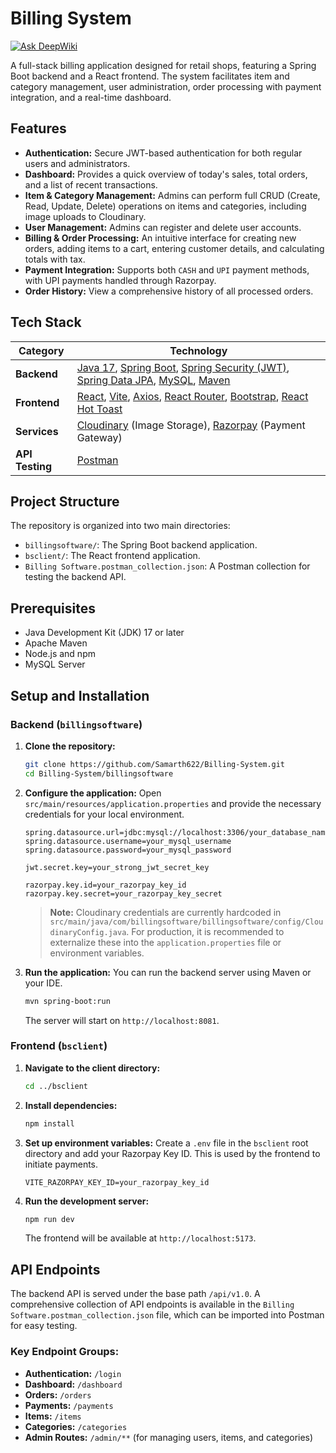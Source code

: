 # Billing System

[![Ask DeepWiki](https://devin.ai/assets/askdeepwiki.png)](https://deepwiki.com/Samarth622/Billing-System)

A full-stack billing application designed for retail shops, featuring a Spring Boot backend and a React frontend. The system facilitates item and category management, user administration, order processing with payment integration, and a real-time dashboard.

## Features

-   **Authentication:** Secure JWT-based authentication for both regular users and administrators.
-   **Dashboard:** Provides a quick overview of today's sales, total orders, and a list of recent transactions.
-   **Item & Category Management:** Admins can perform full CRUD (Create, Read, Update, Delete) operations on items and categories, including image uploads to Cloudinary.
-   **User Management:** Admins can register and delete user accounts.
-   **Billing & Order Processing:** An intuitive interface for creating new orders, adding items to a cart, entering customer details, and calculating totals with tax.
-   **Payment Integration:** Supports both `CASH` and `UPI` payment methods, with UPI payments handled through Razorpay.
-   **Order History:** View a comprehensive history of all processed orders.

## Tech Stack

| Category      | Technology                                                                                                  |
| ------------- | ----------------------------------------------------------------------------------------------------------- |
| **Backend**   | [Java 17](https://www.oracle.com/java/), [Spring Boot](https://spring.io/projects/spring-boot), [Spring Security (JWT)](https://spring.io/projects/spring-security), [Spring Data JPA](https://spring.io/projects/spring-data-jpa), [MySQL](https://www.mysql.com/), [Maven](https://maven.apache.org/) |
| **Frontend**  | [React](https://react.dev/), [Vite](https://vitejs.dev/), [Axios](https://axios-http.com/), [React Router](https://reactrouter.com/), [Bootstrap](https://getbootstrap.com/), [React Hot Toast](https://react-hot-toast.com/) |
| **Services**  | [Cloudinary](https://cloudinary.com/) (Image Storage), [Razorpay](https://razorpay.com/) (Payment Gateway)                                 |
| **API Testing** | [Postman](https://www.postman.com/)                                                                           |

## Project Structure

The repository is organized into two main directories:

-   `billingsoftware/`: The Spring Boot backend application.
-   `bsclient/`: The React frontend application.
-   `Billing Software.postman_collection.json`: A Postman collection for testing the backend API.

## Prerequisites

-   Java Development Kit (JDK) 17 or later
-   Apache Maven
-   Node.js and npm
-   MySQL Server

## Setup and Installation

### Backend (`billingsoftware`)

1.  **Clone the repository:**
    ```bash
    git clone https://github.com/Samarth622/Billing-System.git
    cd Billing-System/billingsoftware
    ```
2.  **Configure the application:**
    Open `src/main/resources/application.properties` and provide the necessary credentials for your local environment.

    ```properties
    spring.datasource.url=jdbc:mysql://localhost:3306/your_database_name
    spring.datasource.username=your_mysql_username
    spring.datasource.password=your_mysql_password

    jwt.secret.key=your_strong_jwt_secret_key

    razorpay.key.id=your_razorpay_key_id
    razorpay.key.secret=your_razorpay_key_secret
    ```
    > **Note:** Cloudinary credentials are currently hardcoded in `src/main/java/com/billingsoftware/billingsoftware/config/CloudinaryConfig.java`. For production, it is recommended to externalize these into the `application.properties` file or environment variables.

3.  **Run the application:**
    You can run the backend server using Maven or your IDE.
    ```bash
    mvn spring-boot:run
    ```
    The server will start on `http://localhost:8081`.

### Frontend (`bsclient`)

1.  **Navigate to the client directory:**
    ```bash
    cd ../bsclient
    ```
2.  **Install dependencies:**
    ```bash
    npm install
    ```
3.  **Set up environment variables:**
    Create a `.env` file in the `bsclient` root directory and add your Razorpay Key ID. This is used by the frontend to initiate payments.
    ```
    VITE_RAZORPAY_KEY_ID=your_razorpay_key_id
    ```

4.  **Run the development server:**
    ```bash
    npm run dev
    ```
    The frontend will be available at `http://localhost:5173`.

## API Endpoints

The backend API is served under the base path `/api/v1.0`. A comprehensive collection of API endpoints is available in the `Billing Software.postman_collection.json` file, which can be imported into Postman for easy testing.

### Key Endpoint Groups:
-   **Authentication:** `/login`
-   **Dashboard:** `/dashboard`
-   **Orders:** `/orders`
-   **Payments:** `/payments`
-   **Items:** `/items`
-   **Categories:** `/categories`
-   **Admin Routes:** `/admin/**` (for managing users, items, and categories)